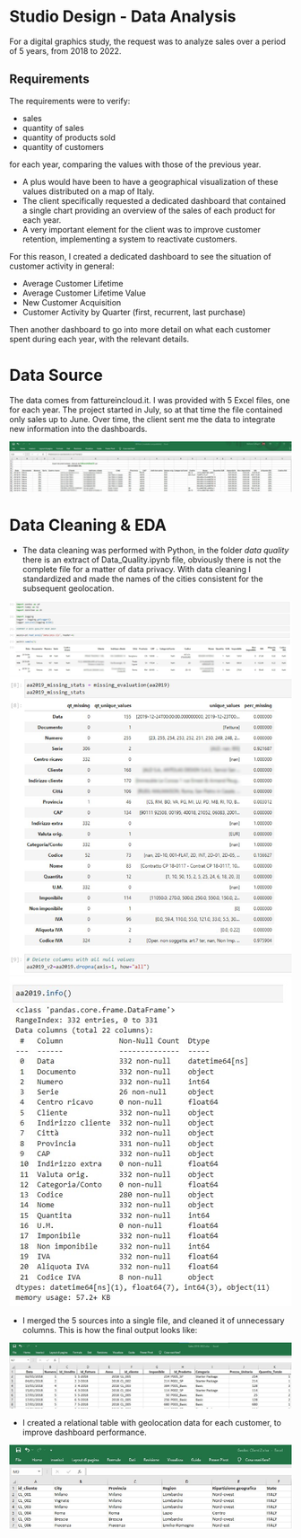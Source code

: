 # Studio Design - Data Analysis
For a digital graphics study, the request was to analyze sales over a period of 5 years, from 2018 to 2022.

## Requirements
The requirements were to verify:

* sales
* quantity of sales
* quantity of products sold
* quantity of customers 

for each year, comparing the values with those of the previous year. 

* A plus would have been to have a geographical visualization of these values distributed on a map of Italy.  
* The client specifically requested a dedicated dashboard that contained a single chart providing an overview of the sales of each product for each year.
* A very important element for the client was to improve customer retention, implementing a system to reactivate customers. 

For this reason, I created a dedicated dashboard to see the situation of customer activity in general:

* Average Customer Lifetime
* Average Customer Lifetime Value
* New Customer Acquisition
* Customer Activity by Quarter (first, recurrent, last purchase)

Then another dashboard to go into more detail on what each customer spent during each year, with the relevant details.

# Data Source
The data comes from fattureincloud.it. I was provided with 5 Excel files, one for each year. The project started in July, so at that time the file contained only sales up to June. Over time, the client sent me the data to integrate new information into the dashboards.

<img src="img/img_fattureincloud.png" alt="Data Source from Fattureincloud.it"> 

# Data Cleaning & EDA
* The data cleaning was performed with Python, in the folder *data quality* there is an extract of Data_Quality.ipynb file, obviously there is not the complete file for a matter of data privacy. With data cleaning I standardized and made the names of the cities consistent for the subsequent geolocation.

<img src="img/img_1.png" alt="Sales 2018-2022">
<img src="img/img_3.png" alt="Sales 2018-2022">
<img src="img/img_dataset_info.jpg" alt="Dataset information">


* I merged the 5 sources into a single file, and cleaned it of unnecessary columns. This is how the final output looks like:

<img src="img/img_sales_18_22.jpg" alt="Sales 2018-2022">

* I created a relational table with geolocation data for each customer, to improve dashboard performance.

<img src="img/img_geoloc_custom.jpg" alt="Customers Geolocation">

